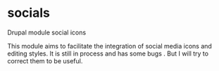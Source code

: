 # socials
Drupal module social icons

This module aims to facilitate the integration of social media icons and editing styles.
It is still in process and has some bugs . But I will try to correct them to be useful.
